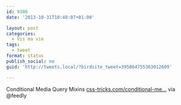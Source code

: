 ```yaml
---
id: 9306
date: '2013-10-31T10:48:07+01:00'

layout: post
categories:
  - Vis ma vie
tags:
  - tweet
format: status
publish_social: no
guid: 'http://tweets.local/?birdsite_tweet=395864755363012609'

---
```


Conditional Media Query Mixins [css-tricks.com/conditional-me…](http://css-tricks.com/conditional-media-query-mixins/) via @feedly